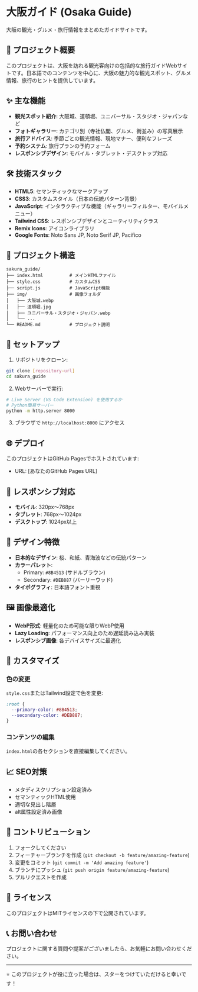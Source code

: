 # 大阪ガイド (Osaka Guide)

大阪の観光・グルメ・旅行情報をまとめたガイドサイトです。

## 🌸 プロジェクト概要

このプロジェクトは、大阪を訪れる観光客向けの包括的な旅行ガイドWebサイトです。日本語でのコンテンツを中心に、大阪の魅力的な観光スポット、グルメ情報、旅行のヒントを提供しています。

## ✨ 主な機能

- **観光スポット紹介**: 大阪城、道頓堀、ユニバーサル・スタジオ・ジャパンなど
- **フォトギャラリー**: カテゴリ別（寺社仏閣、グルメ、街並み）の写真展示
- **旅行アドバイス**: 季節ごとの観光情報、現地マナー、便利なフレーズ
- **予約システム**: 旅行プランの予約フォーム
- **レスポンシブデザイン**: モバイル・タブレット・デスクトップ対応

## 🛠️ 技術スタック

- **HTML5**: セマンティックなマークアップ
- **CSS3**: カスタムスタイル（日本の伝統パターン背景）
- **JavaScript**: インタラクティブな機能（ギャラリーフィルター、モバイルメニュー）
- **Tailwind CSS**: レスポンシブデザインとユーティリティクラス
- **Remix Icons**: アイコンライブラリ
- **Google Fonts**: Noto Sans JP, Noto Serif JP, Pacifico

## 📁 プロジェクト構造

```
sakura_guide/
├── index.html          # メインHTMLファイル
├── style.css           # カスタムCSS
├── script.js           # JavaScript機能
├── img/                # 画像フォルダ
│   ├── 大阪城.webp
│   ├── 道頓堀.jpg
│   ├── ユニバーサル・スタジオ・ジャパン.webp
│   └── ...
└── README.md           # プロジェクト説明
```

## 🚀 セットアップ

1. リポジトリをクローン:
```bash
git clone [repository-url]
cd sakura_guide
```

2. Webサーバーで実行:
```bash
# Live Server (VS Code Extension) を使用するか
# Python簡易サーバー
python -m http.server 8000
```

3. ブラウザで `http://localhost:8000` にアクセス

## 🌐 デプロイ

このプロジェクトはGitHub Pagesでホストされています:
- URL: [あなたのGitHub Pages URL]

## 📱 レスポンシブ対応

- **モバイル**: 320px〜768px
- **タブレット**: 768px〜1024px  
- **デスクトップ**: 1024px以上

## 🎨 デザイン特徴

- **日本的なデザイン**: 桜、和紙、青海波などの伝統パターン
- **カラーパレット**: 
  - Primary: `#8B4513` (サドルブラウン)
  - Secondary: `#DEB887` (バーリーウッド)
- **タイポグラフィ**: 日本語フォント重視

## 🖼️ 画像最適化

- **WebP形式**: 軽量化のため可能な限りWebP使用
- **Lazy Loading**: パフォーマンス向上のため遅延読み込み実装
- **レスポンシブ画像**: 各デバイスサイズに最適化

## 🔧 カスタマイズ

### 色の変更
`style.css`またはTailwind設定で色を変更:
```css
:root {
  --primary-color: #8B4513;
  --secondary-color: #DEB887;
}
```

### コンテンツの編集
`index.html`の各セクションを直接編集してください。

## 📈 SEO対策

- メタディスクリプション設定済み
- セマンティックHTML使用
- 適切な見出し階層
- alt属性設定済み画像

## 🤝 コントリビューション

1. フォークしてください
2. フィーチャーブランチを作成 (`git checkout -b feature/amazing-feature`)
3. 変更をコミット (`git commit -m 'Add amazing feature'`)
4. ブランチにプッシュ (`git push origin feature/amazing-feature`)
5. プルリクエストを作成

## 📄 ライセンス

このプロジェクトはMITライセンスの下で公開されています。

## 📞 お問い合わせ

プロジェクトに関する質問や提案がございましたら、お気軽にお問い合わせください。

---

⭐ このプロジェクトが役に立った場合は、スターをつけていただけると幸いです！
